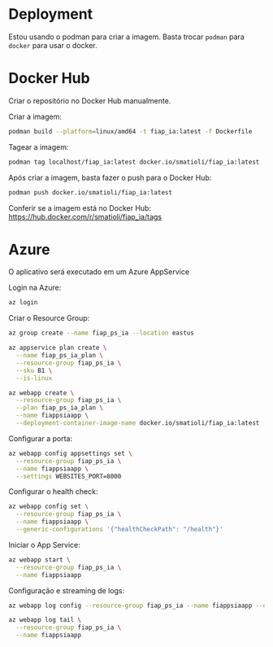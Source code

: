 # Deployment

Estou usando o podman para criar a imagem. Basta trocar `podman` para `docker` para usar o docker.

# Docker Hub

Criar o repositório no Docker Hub manualmente.

Criar a imagem:

```bash
podman build --platform=linux/amd64 -t fiap_ia:latest -f Dockerfile
```

Tagear a imagem:

```bash
podman tag localhost/fiap_ia:latest docker.io/smatioli/fiap_ia:latest
```


Após criar a imagem, basta fazer o push para o Docker Hub:

```bash
podman push docker.io/smatioli/fiap_ia:latest
```

Conferir se a imagem está no Docker Hub: https://hub.docker.com/r/smatioli/fiap_ia/tags


# Azure 

O aplicativo será executado em um Azure AppService

Login na Azure:

```bash
az login
```

Criar o Resource Group:

```bash
az group create --name fiap_ps_ia --location eastus
```

```bash
az appservice plan create \
  --name fiap_ps_ia_plan \
  --resource-group fiap_ps_ia \
  --sku B1 \
  --is-linux
```

```bash
az webapp create \
  --resource-group fiap_ps_ia \
  --plan fiap_ps_ia_plan \
  --name fiappsiaapp \
  --deployment-container-image-name docker.io/smatioli/fiap_ia:latest
```

Configurar a porta:

```bash
az webapp config appsettings set \
  --resource-group fiap_ps_ia \
  --name fiappsiaapp \
  --settings WEBSITES_PORT=8000
```

Configurar o health check:

```bash
az webapp config set \
  --resource-group fiap_ps_ia \
  --name fiappsiaapp \
  --generic-configurations '{"healthCheckPath": "/health"}'
```

Iniciar o App Service:

```bash
az webapp start \
  --resource-group fiap_ps_ia \
  --name fiappsiaapp
```

Configuração e streaming de logs:

```bash
az webapp log config --resource-group fiap_ps_ia --name fiappsiaapp --docker-container-logging filesystem
```

```bash
az webapp log tail \
  --resource-group fiap_ps_ia \
  --name fiappsiaapp
```